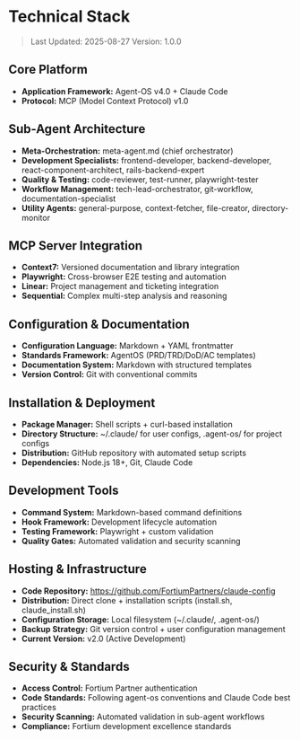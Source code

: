 # Technical Stack

> Last Updated: 2025-08-27
> Version: 1.0.0

## Core Platform

- **Application Framework:** Agent-OS v4.0 + Claude Code
- **Protocol:** MCP (Model Context Protocol) v1.0

## Sub-Agent Architecture

- **Meta-Orchestration:** meta-agent.md (chief orchestrator)
- **Development Specialists:** frontend-developer, backend-developer, react-component-architect, rails-backend-expert
- **Quality & Testing:** code-reviewer, test-runner, playwright-tester
- **Workflow Management:** tech-lead-orchestrator, git-workflow, documentation-specialist
- **Utility Agents:** general-purpose, context-fetcher, file-creator, directory-monitor

## MCP Server Integration

- **Context7:** Versioned documentation and library integration
- **Playwright:** Cross-browser E2E testing and automation
- **Linear:** Project management and ticketing integration
- **Sequential:** Complex multi-step analysis and reasoning

## Configuration & Documentation

- **Configuration Language:** Markdown + YAML frontmatter
- **Standards Framework:** AgentOS (PRD/TRD/DoD/AC templates)
- **Documentation System:** Markdown with structured templates
- **Version Control:** Git with conventional commits

## Installation & Deployment

- **Package Manager:** Shell scripts + curl-based installation
- **Directory Structure:** ~/.claude/ for user configs, .agent-os/ for project configs
- **Distribution:** GitHub repository with automated setup scripts
- **Dependencies:** Node.js 18+, Git, Claude Code

## Development Tools

- **Command System:** Markdown-based command definitions
- **Hook Framework:** Development lifecycle automation
- **Testing Framework:** Playwright + custom validation
- **Quality Gates:** Automated validation and security scanning

## Hosting & Infrastructure

- **Code Repository:** https://github.com/FortiumPartners/claude-config
- **Distribution:** Direct clone + installation scripts (install.sh, claude_install.sh)
- **Configuration Storage:** Local filesystem (~/.claude/, .agent-os/)
- **Backup Strategy:** Git version control + user configuration management
- **Current Version:** v2.0 (Active Development)

## Security & Standards

- **Access Control:** Fortium Partner authentication
- **Code Standards:** Following agent-os conventions and Claude Code best practices
- **Security Scanning:** Automated validation in sub-agent workflows
- **Compliance:** Fortium development excellence standards
